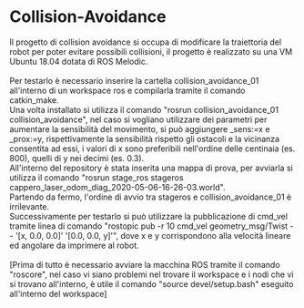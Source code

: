 # Collision-Avoidance

Il progetto di collision avoidance si occupa di modificare la traiettoria del robot per poter evitare possibili collisioni, il progetto è realizzato su una VM Ubuntu 18.04 dotata di ROS Melodic. <br />
 <br />
Per testarlo è necessario inserire la cartella collision_avoidance_01 all'interno di un workspace ros e compilarla tramite il comando catkin_make. <br />
Una volta installato si utilizza il comando "rosrun collision_avoidance_01 collision_avoidance", nel caso si vogliano utilizzare dei parametri per aumentare la sensibilità del movimento, si può aggiungere _sens:=x e _prox:=y, rispettivamente la sensibilità rispetto gli ostacoli e la vicinanza consentita ad essi, i valori di x sono preferibili nell'ordine delle centinaia (es. 800), quelli di y nei decimi (es. 0.3). <br />
All'interno del repository è stata inserita una mappa di prova, per avviarla si utilizza il comando "rosrun stage_ros stageros cappero_laser_odom_diag_2020-05-06-16-26-03.world". <br />
Partendo da fermo, l'ordine di avvio tra stageros e collision_avoidance_01 è irrilevante. <br />
Successivamente per testarlo si può utilizzare la pubblicazione di cmd_vel tramite linea di comando "rostopic pub -r 10 cmd_vel geometry_msg/Twist -- '[x, 0.0, 0.0]' '[0.0, 0.0, y]'", dove x e y corrispondono alla velocità lineare ed angolare da imprimere al robot. <br />
 <br />
[Prima di tutto è necessario avviare la macchina ROS tramite il comando "roscore", nel caso vi siano problemi nel trovare il workspace e i nodi che vi si trovano all'interno, è utile il comando "source devel/setup.bash" eseguito all'interno del workspace]
